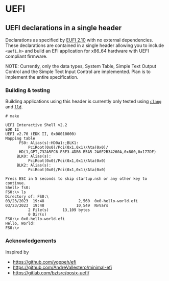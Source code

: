 # UEFI

## UEFI declarations in a single header

Declarations as specified by [EUFI 2.10](https://uefi.org/specs/UEFI/2.10/) with no external dependencies. These declarations are contained in a single header allowing you to include `<uefi.h>` and build an EFI application for x86_64 hardware with UEFI compliant firmware.

NOTE: Currently, only the data types, System Table, Simple Text Output Control and the Simple Text Input Control are implemented. Plan is to implement the entire specification.

### Building & testing

Building applications using this header is currently only tested using [`clang`](https://clang.llvm.org) and [`lld`](https://lld.llvm.org).

```
# make

UEFI Interactive Shell v2.2
EDK II
UEFI v2.70 (EDK II, 0x00010000)
Mapping table
      FS0: Alias(s):HD0a1:;BLK1:
          PciRoot(0x0)/Pci(0x1,0x1)/Ata(0x0)/
	  HD(1,GPT,732A5FC6-E3E3-4DB6-B5A5-2A0E2B34260A,0x800,0x177DF)
     BLK0: Alias(s):
          PciRoot(0x0)/Pci(0x1,0x1)/Ata(0x0)
     BLK2: Alias(s):
          PciRoot(0x0)/Pci(0x1,0x1)/Ata(0x0)

Press ESC in 5 seconds to skip startup.nsh or any other key to continue.
Shell> fs0:
FS0:\> ls
Directory of: FS0:\
03/23/2023  19:48               2,560  0x0-hello-world.efi
03/23/2023  19:48              10,549  NvVars
          2 File(s)      13,109 bytes
          0 Dir(s)
FS0:\> 0x0-hello-world.efi
Hello, World!
FS0:\>
```

### Acknowledgements

Inspired by

* https://github.com/yoppeh/efi
* https://github.com/AndreVallestero/minimal-efi
* https://gitlab.com/bztsrc/posix-uefi/
